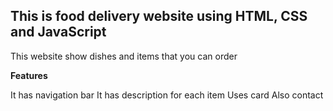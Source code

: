 ## This is food delivery website using HTML, CSS and JavaScript

This website show dishes and items that you can order

**Features**

It has navigation bar
It has description for each item
Uses card
Also contact